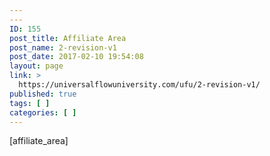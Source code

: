 ```yaml
---
---
ID: 155
post_title: Affiliate Area
post_name: 2-revision-v1
post_date: 2017-02-10 19:54:08
layout: page
link: >
  https://universalflowuniversity.com/ufu/2-revision-v1/
published: true
tags: [ ]
categories: [ ]
---
```

[affiliate_area]